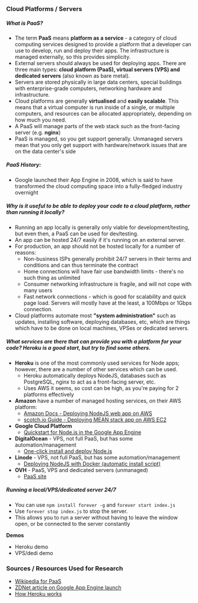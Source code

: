 ### Cloud Platforms / Servers

##### What is PaaS?
- The term **PaaS** means **platform as a service** - a category of cloud computing services designed to provide a platform that a developer can use to develop, run and deploy their apps. The infrastructure is managed externally, so this provides simplicity.
- External servers should always be used for deploying apps. There are three main types:  **cloud platform (PaaS), virtual servers (VPS) and dedicated servers** (also known as bare metal).
- Servers are stored physically in large data centers, special buildings with enterprise-grade computers, networking hardware and infrastructure.
- Cloud platforms are generally **virtualised** and **easily scalable**. This means that a virtual computer is run inside of a single, or multiple computers, and resources can be allocated appropriately, depending on how much you need.
- A PaaS will manage parts of the web stack such as the front-facing server (e.g. **nginx**)
- PaaS is managed, so you get support generally. Unmanaged servers mean that you only get support with hardware/network issues that are on the data center's side

##### PaaS History:
- Google launched their App Engine in 2008, which is said to have transformed the cloud computing space into a fully-fledged industry overnight


##### Why is it useful to be able to deploy your code to a cloud platform, rather than running it locally?
- Running an app locally is generally only viable for development/testing, but even then, a PaaS can be used for dev/testing.
- An app can be hosted 24/7 easily if it's running on an external server.
- For production, an app should not be hosted locally for a number of reasons:
    - Non-business ISPs generally prohibit 24/7 servers in their terms and conditions and can thus terminate the contract
    - Home connections will have fair use bandwidth limits - there's no such thing as unlimited
    - Consumer networking infrastructure is fragile, and will not cope with many users
    - Fast network connections - which is good for scalability and quick page load. Servers will mostly have at the least, a 100Mbps or 1Gbps connection.
- Cloud platforms automate most **"system administration"** such as updates, installing software, deploying databases, etc, which are things which have to be done on local machines, VPSes or dedicated servers.

##### What services are there that can provide you with a platform for your code? Heroku is a good start, but try to find some others.
- **Heroku** is one of the most commonly used services for Node apps; however, there are a number of other services which can be used.
    - Heroku automatically deploys NodeJS, databases such as PostgreSQL, nginx to act as a front-facing server, etc.
    - Uses AWS it seems, so cost can be high, as you're paying for 2 platforms effectively
- **Amazon** have a number of managed hosting services, on their AWS platform:
    - [Amazon Docs - Deploying NodeJS web app on AWS](https://aws.amazon.com/getting-started/projects/deploy-nodejs-web-app/)
    - [scotch.io Guide - Deploying MEAN stack app on AWS EC2](https://scotch.io/tutorials/deploying-a-mean-app-to-amazon-ec2-part-1)
- **Google Cloud Platform**
    - [Quickstart for Node.js in the Google App Engine](https://cloud.google.com/nodejs/)
- **DigitalOcean** - VPS, not full PaaS, but has some automation/management
    - [One-click install and deploy Node.js](https://www.digitalocean.com/products/one-click-apps/node-js/)
- **Linode** - VPS, not full PaaS, but has some automation/management
    - [Deploying NodeJS with Docker (automatic install script)](https://www.linode.com/docs/applications/containers/node-js-web-server-deployed-within-docker)
- **OVH** - PaaS, VPS and dedicated servers (unmanaged)
    - [PaaS site](https://www.runabove.com)

##### Running a local/VPS/dedicated server 24/7
- You can use `npm install forever -g` and `forever start index.js`
- Use `forever stop index.js` to stop the server.
- This allows you to run a server without having to leave the window open, or be connected to the server constantly

**Demos**
- Heroku demo
- VPS/dedi demo



### Sources / Resources Used for Research
- [Wikipedia for PaaS](https://en.wikipedia.org/wiki/Platform_as_a_service) <!-- Very trustworthy resource for information ;) -->
- [ZDNet article on Google App Engine launch](http://www.zdnet.com/article/comparing-amazons-and-googles-platform-as-a-service-paas-offerings/)
- [How Heroku works](https://www.quora.com/Scalability-How-does-Heroku-work-2)
